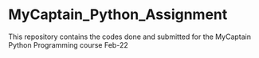 # MyCaptain_Python_Assignment
This repository contains the codes done and submitted for the MyCaptain Python Programming course Feb-22
